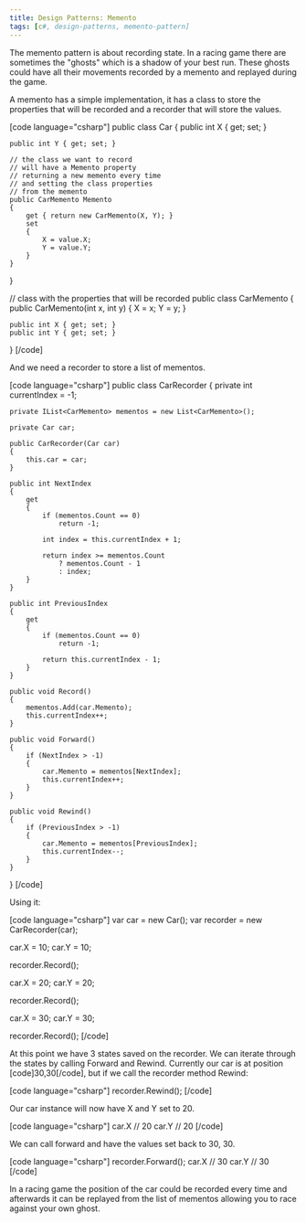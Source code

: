```yaml
---
title: Design Patterns: Memento
tags: [c#, design-patterns, memento-pattern]
---
```


The memento pattern is about recording state. In a racing game there are sometimes the "ghosts" which is a shadow of your best run. These ghosts could have all their movements recorded by a memento and replayed during the game.
<!--more-->

A memento has a simple implementation, it has a class to store the properties that will be recorded and a recorder that will store the values.

[code language="csharp"]
public class Car
{
    public int X { get; set; }

    public int Y { get; set; }

    // the class we want to record
    // will have a Memento property
    // returning a new memento every time
    // and setting the class properties
    // from the memento
    public CarMemento Memento
    {
        get { return new CarMemento(X, Y); }
        set
        {
            X = value.X;
            Y = value.Y;
        }
    }
}

// class with the properties that will be recorded
public class CarMemento
{
    public CarMemento(int x, int y)
    {
        X = x;
        Y = y;
    }

    public int X { get; set; }
    public int Y { get; set; }
}
[/code]

And we need a recorder to store a list of mementos.

[code language="csharp"]
public class CarRecorder
{
    private int currentIndex = -1;

    private IList<CarMemento> mementos = new List<CarMemento>();

    private Car car;

    public CarRecorder(Car car)
    {
        this.car = car;
    }

    public int NextIndex
    {
        get
        {
            if (mementos.Count == 0)
                return -1;

            int index = this.currentIndex + 1;

            return index >= mementos.Count
                ? mementos.Count - 1
                : index;
        }
    }

    public int PreviousIndex
    {
        get
        {
            if (mementos.Count == 0)
                return -1;

            return this.currentIndex - 1;
        }
    }

    public void Record()
    {
        mementos.Add(car.Memento);
        this.currentIndex++;
    }

    public void Forward()
    {
        if (NextIndex > -1)
        {
            car.Memento = mementos[NextIndex];
            this.currentIndex++;
        }
    }

    public void Rewind()
    {
        if (PreviousIndex > -1)
        {
            car.Memento = mementos[PreviousIndex];
            this.currentIndex--;
        }
    }
}
[/code]

Using it:

[code language="csharp"]
var car = new Car();
var recorder = new CarRecorder(car);

car.X = 10;
car.Y = 10;

recorder.Record();

car.X = 20;
car.Y = 20;

recorder.Record();

car.X = 30;
car.Y = 30;

recorder.Record();
[/code]

At this point we have 3 states saved on the recorder. We can iterate through the states by calling Forward and Rewind. Currently our car is at position [code]30,30[/code], but if we call the recorder method Rewind:

[code language="csharp"]
recorder.Rewind();
[/code]

Our car instance will now have X and Y set to 20.

[code language="csharp"]
car.X // 20
car.Y // 20
[/code]

We can call forward and have the values set back to 30, 30.

[code language="csharp"]
recorder.Forward();
car.X // 30
car.Y // 30
[/code]

In a racing game the position of the car could be recorded every time and afterwards it can be replayed from the list of mementos allowing you to race against your own ghost.
